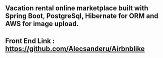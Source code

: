 ## Vacation rental online marketplace built with Spring Boot, PostgreSql, Hibernate for ORM and AWS for image upload.
## Front End Link : https://github.com/Alecsanderu/Airbnblike
